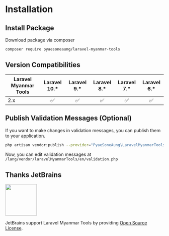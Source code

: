 # Installation

## Install Package

Download package via composer

```bash
composer require pyaesoneaung/laravel-myanmar-tools
```

## Version Compatibilities

| Laravel Myanmar Tools  |    Laravel 10.\*    |    Laravel 9.\*    |    Laravel 8.\*    |    Laravel 7.\*    |    Laravel 6.\*    |
| --------------------- | :----------------: | :----------------: | :----------------: | :----------------: | :----------------: |
| 2.x                   | :white_check_mark: | :white_check_mark: | :white_check_mark: | :white_check_mark: | :white_check_mark: |

## Publish Validation Messages (Optional)

If you want to make changes in validation messages, you can publish them to your application.

```bash
php artisan vendor:publish --provider="PyaeSoneAung\LaravelMyanmarTools\LaravelMyanmarToolsServiceProvider"
```

Now, you can edit validation messages at `/lang/vendor/laravelMyanmarTools/en/validation.php`

## Thanks JetBrains

<img src="https://resources.jetbrains.com/storage/products/company/brand/logos/jb_beam.png" width="100"></a>

JetBrains support Laravel Myanmar Tools by providing [Open Source License](https://www.jetbrains.com/community/opensource/#support).
